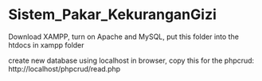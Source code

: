 # Sistem_Pakar_KekuranganGizi

Download XAMPP, turn on Apache and MySQL, put this folder into the htdocs in xampp folder

create new database using localhost in browser, copy this for the phpcrud: http://localhost/phpcrud/read.php
